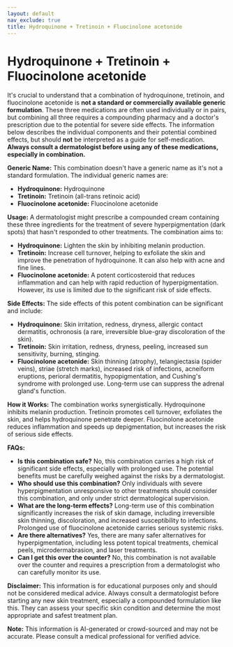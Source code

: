 ```yaml
---
layout: default
nav_exclude: true
title: Hydroquinone + Tretinoin + Fluocinolone acetonide
---
```


# Hydroquinone + Tretinoin + Fluocinolone acetonide

It's crucial to understand that a combination of hydroquinone, tretinoin, and fluocinolone acetonide is **not a standard or commercially available generic formulation**.  These three medications are often used individually or in pairs, but combining all three requires a compounding pharmacy and a doctor's prescription due to the potential for severe side effects.  The information below describes the individual components and their potential combined effects, but should **not** be interpreted as a guide for self-medication.  **Always consult a dermatologist before using any of these medications, especially in combination.**


**Generic Name:**  This combination doesn't have a generic name as it's not a standard formulation.  The individual generic names are:

* **Hydroquinone:** Hydroquinone
* **Tretinoin:** Tretinoin (all-trans retinoic acid)
* **Fluocinolone acetonide:** Fluocinolone acetonide


**Usage:**  A dermatologist might prescribe a compounded cream containing these three ingredients for the treatment of severe hyperpigmentation (dark spots) that hasn't responded to other treatments.  The combination aims to:

* **Hydroquinone:** Lighten the skin by inhibiting melanin production.
* **Tretinoin:** Increase cell turnover, helping to exfoliate the skin and improve the penetration of hydroquinone.  It can also help with acne and fine lines.
* **Fluocinolone acetonide:**  A potent corticosteroid that reduces inflammation and can help with rapid reduction of hyperpigmentation.  However, its use is limited due to the significant risk of side effects.


**Side Effects:**  The side effects of this potent combination can be significant and include:

* **Hydroquinone:** Skin irritation, redness, dryness, allergic contact dermatitis, ochronosis (a rare, irreversible blue-gray discoloration of the skin).
* **Tretinoin:** Skin irritation, redness, dryness, peeling, increased sun sensitivity, burning, stinging.
* **Fluocinolone acetonide:** Skin thinning (atrophy), telangiectasia (spider veins), striae (stretch marks), increased risk of infections, acneiform eruptions, perioral dermatitis, hypopigmentation, and Cushing's syndrome with prolonged use.  Long-term use can suppress the adrenal gland's function.


**How it Works:** The combination works synergistically. Hydroquinone inhibits melanin production. Tretinoin promotes cell turnover, exfoliates the skin, and helps hydroquinone penetrate deeper. Fluocinolone acetonide reduces inflammation and speeds up depigmentation, but increases the risk of serious side effects.


**FAQs:**

* **Is this combination safe?**  No, this combination carries a high risk of significant side effects, especially with prolonged use.  The potential benefits must be carefully weighed against the risks by a dermatologist.
* **Who should use this combination?** Only individuals with severe hyperpigmentation unresponsive to other treatments should consider this combination, and only under strict dermatological supervision.
* **What are the long-term effects?** Long-term use of this combination significantly increases the risk of skin damage, including irreversible skin thinning, discoloration, and increased susceptibility to infections.  Prolonged use of fluocinolone acetonide carries serious systemic risks.
* **Are there alternatives?** Yes, there are many safer alternatives for hyperpigmentation, including less potent topical treatments, chemical peels, microdermabrasion, and laser treatments.
* **Can I get this over the counter?** No, this combination is not available over the counter and requires a prescription from a dermatologist who can carefully monitor its use.


**Disclaimer:** This information is for educational purposes only and should not be considered medical advice.  Always consult a dermatologist before starting any new skin treatment, especially a compounded formulation like this.  They can assess your specific skin condition and determine the most appropriate and safest treatment plan.


**Note:** This information is AI-generated or crowd-sourced and may not be accurate. Please consult a medical professional for verified advice.